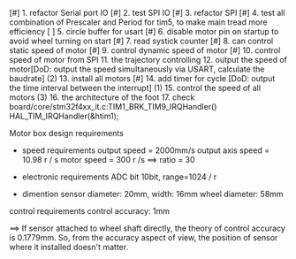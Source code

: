 [#] 1. refactor Serial port IO
[#] 2. test SPI IO
[#] 3. refactor SPI
[#] 4. test all combination of Prescaler and Period for tim5, to make main tread more efficiency
[ ] 5. circle buffer for usart
[#] 6. disable motor pin on startup to avoid wheel turning on start
[#] 7. read systick counter
[#] 8. can control static speed of motor
[#] 9. control dynamic speed of motor
[#] 10. control speed of motor from SPI
11. the trajectory controlling
12. output the speed of motor[DoD: output the speed simultaneously via USART, calculate the baudrate] (2)
13. install all motors
[#] 14. add timer for cycle [DoD: output the time interval between the interrupt] (1)
15. control the speed of all motors (3)
16. the architecture of the foot
17. check board/core/stm32f4xx_it.c:TIM1_BRK_TIM9_IRQHandler() HAL_TIM_IRQHandler(&htim1);



Motor box design requirements


* speed requirements
output speed = 2000mm/s
output axis speed = 10.98 r / s
motor speed = 300 r /s
==> ratio = 30



* electronic requirements
ADC bit 10bit, range=1024 / r

* dimention
sensor diameter: 20mm, width: 16mm
wheel diameter: 58mm

control requirements
control accuracy: 1mm


==> If sensor attached to wheel shaft directly, the theory of control accuracy is 0.1779mm. So, from the accuracy aspect of view, the position of sensor where it installed doesn't matter.




